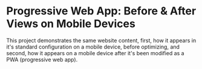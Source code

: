 # Progressive Web App: Before & After Views on Mobile Devices

This project demonstrates the same website content, first, how it appears in it's standard configuration on a mobile device, before optimizing, and second, how it appears on a mobile device after it's been modified as a PWA (progressive web app).


